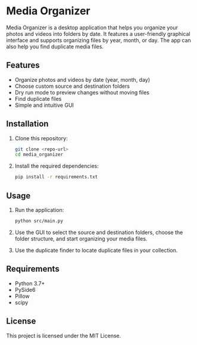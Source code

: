 # Media Organizer

Media Organizer is a desktop application that helps you organize your photos and videos into folders by date. It features a user-friendly graphical interface and supports organizing files by year, month, or day. The app can also help you find duplicate media files.

## Features

- Organize photos and videos by date (year, month, day)
- Choose custom source and destination folders
- Dry run mode to preview changes without moving files
- Find duplicate files
- Simple and intuitive GUI

## Installation

1. Clone this repository:

   ```sh
   git clone <repo-url>
   cd media_organizer
   ```

2. Install the required dependencies:

   ```sh
   pip install -r requirements.txt
   ```

## Usage

1. Run the application:

   ```sh
   python src/main.py
   ```

2. Use the GUI to select the source and destination folders, choose the folder structure, and start organizing your media files.
3. Use the duplicate finder to locate duplicate files in your collection.

## Requirements

- Python 3.7+
- PySide6
- Pillow
- scipy

## License

This project is licensed under the MIT License.
